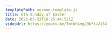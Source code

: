 ```yaml
---
templatePath: sermon-template.js
title: 6th Sunday of Easter
date: 2022-05-22T16:25:44.521Z
videoUrl: https://youtu.be/TmtkH4vg20k?t=2134
---
```

